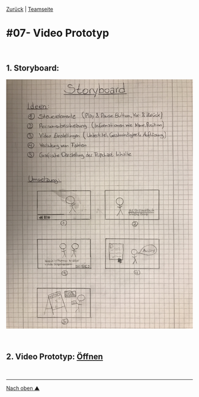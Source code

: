 [Zurück](https://github.com/milena-sagert/IFD-WiSe20-21) | [Teamseite](https://webuser.hs-furtwangen.de/~rag/lehre/WiSe20-21/IFD/Kursinhalt/Team/)
# #07- Video Prototyp

&nbsp;

## 1. Storyboard:

![Storboard](img/IFD_07_Video_Prototyp_Storyboard.JPG "Storyboard")

&nbsp;


## 2. Video Prototyp: [Öffnen](https://github.com/milena-sagert/IFD-WiSe20-21) 


&nbsp;

---
[Nach oben &#x25B2;](#top)